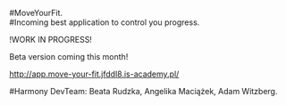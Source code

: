 #MoveYourFit.  
#Incoming best application to control you progress. 


!WORK IN PROGRESS!


Beta version coming this month!

http://app.move-your-fit.jfddl8.is-academy.pl/

#Harmony DevTeam: 
Beata Rudzka, 
Angelika Maciążek, 
Adam Witzberg.
